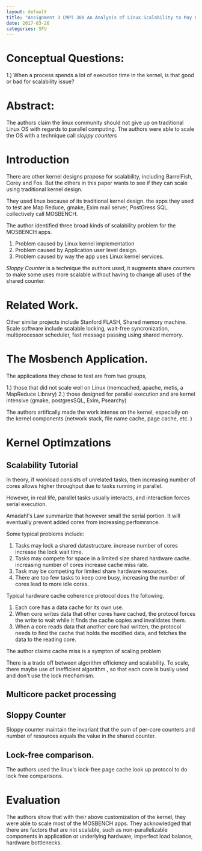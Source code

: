```yaml
---
layout: default
title: "Assignment 3 CMPT 300 An Analysis of Linux Scalability to May Cores"
date: 2017-03-26
categories: SFU
---
```

# Conceptual Questions:
1.) When a process spends a lot of execution time in the kernel, is that good or bad for scalability issue?

# Abstract:
The authors claim the linux community should not give up on traditional Linux OS with regards to parallel computing. The authors were able to scale the OS with a technique call *sloppy counters*

# Introduction
There are other kernel designs propose for scalability, including BarrelFish, Corey and Fos. 
But the others in this paper wants to see if they can scale using traditional kernel design.

They used linux because of its traditional kernel design. the apps they used to test are  Map Reduce, gmake, Exim mail server, PostGress SQL. collectively call MOSBENCH. 

The author identified three broad kinds of scalability problem for the MOSBENCH apps.

1. Problem caused by Linux kernel implementation
2. Problem caused by Application user level design.
3. Problem caused by way the app uses Linux kernel services. 

*Sloppy Counter* is a technique the authors used, it augments share counters to make some uses more scalable without having to change all uses of the shared counter. 

# Related Work.
Other similar projects include Stanford FLASH, Shared memory machine. Scale software include  scalable locking, wait-free syncronization, multiprocessor scheduler, fast message passing using shared memory. 

# The Mosbench Application.
The applications they chose to test are from two groups, 

1.) those that did not scale well on Linux (memcached, apache, metis, a MapReduce Library)
2.) those designed for parallel execution and are kernel intensive (gmake, postgresSQL, Exim, Psearchy)

The authors artifically made the work intense on the kernel, especially on the kernel components (network stack, file name cache, page cache, etc. )

# Kernel Optimzations
## Scalability Tutorial
In theory, if workload consists of unrelated tasks, then increasing number of cores allows higher throughput due to tasks running in parallel. 

However, in real life, parallel tasks usually interacts, and interaction forces serial execution. 

Amadahl's Law summarize that however small the serial portion. It will eventually prevent added cores from increasing perfomrance. 

Some typical problems include:
	
1. Tasks may lock a shared datastructure. increase number of cores increase the lock wait time. 
2. Tasks may compete for space in a limited size shared hardware cache. increasing number of cores increase cache miss rate.  
3. Task may be competing for limited share hardware resources. 
4. There are too few tasks to keep core busy, increasing the number of cores lead to more idle cores. 

Typical hardware cache coherence protocol does the following.

1. Each core has a data cache for its own use. 
2. When core writes data that other cores have cached, the protocol forces the write to wait while it finds the cache copies and invalidates them. 
3. When a core reads data that another core had written, the protocol needs to find the cache that holds the modified data, and fetches the data to the reading core. 

The author claims cache miss is a sympton of scaling problem

There is a trade off between algorithm efficiency and scalability. To scale, there maybe use of inefficient algorithm., so that each core is busily used and don't use the lock mechamism. 

## Multicore packet processing

## Sloppy Counter 
Sloppy counter maintain the invariant that the sum of per-core counters and number of resources equals the value in the shared counter. 

## Lock-free comparison. 
The authors used the linux's lock-free page cache look up protocol to do lock free comparisons. 

# Evaluation
The authors show that with their above customization of the kernel, they were able to scale most of the MOSBENCH apps. They acknowledged that there are factors that are not scalable, such as non-parallelizable components in application or underlying hardware, imperfect load balance, hardware bottlenecks. 